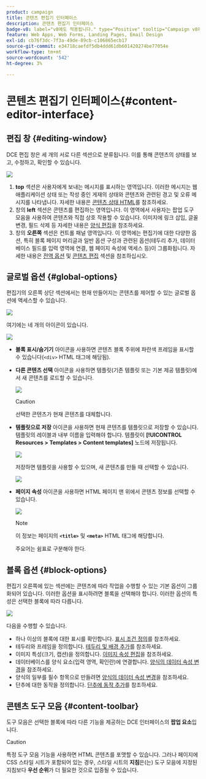 ```yaml
---
product: campaign
title: 콘텐츠 편집기 인터페이스
description: 콘텐츠 편집기 인터페이스
badge-v8: label="v8에도 적용됩니다." type="Positive" tooltip="Campaign v8에도 적용됩니다."
feature: Web Apps, Web Forms, Landing Pages, Email Design
exl-id: cb76f3dc-7f3a-49de-89cb-c106865ecb17
source-git-commit: e34718caefdf5db4ddd61db601420274be77054e
workflow-type: tm+mt
source-wordcount: '542'
ht-degree: 3%

---
```


# 콘텐츠 편집기 인터페이스{#content-editor-interface}



## 편집 창 {#editing-window}

DCE 편집 창은 세 개의 서로 다른 섹션으로 분류됩니다. 이를 통해 콘텐츠의 상태를 보고, 수정하고, 확인할 수 있습니다.

![](assets/dce_decoupe_window_nb.png)

1. **top** 섹션은 사용자에게 보내는 메시지를 표시하는 영역입니다. 이러한 메시지는 웹 애플리케이션 상태 또는 작성 중인 게재의 상태와 콘텐츠와 관련된 경고 및 오류 메시지를 나타냅니다. 자세한 내용은 [콘텐츠 상태 HTML](content-editing-best-practices.md#html-content-statuses)를 참조하세요.
1. 창의 **left** 섹션은 콘텐츠를 편집하는 영역입니다. 이 영역에서 사용자는 팝업 도구 모음을 사용하여 콘텐츠와 직접 상호 작용할 수 있습니다. 이미지에 링크 삽입, 글꼴 변경, 필드 삭제 등 자세한 내용은 [양식 편집](editing-content.md#editing-forms)을 참조하세요.
1. 창의 **오른쪽** 섹션은 컨트롤 패널 영역입니다. 이 영역에는 편집기에 대한 다양한 옵션, 특히 블록 페이지 머리글과 일반 옵션 구성과 관련된 옵션(테두리 추가, 데이터베이스 필드를 입력 영역에 연결, 웹 페이지 속성에 액세스 등)이 그룹화됩니다. 자세한 내용은 [전역 옵션](#global-options) 및 [콘텐츠 편집](editing-content.md) 섹션을 참조하십시오.

## 글로벌 옵션 {#global-options}

편집기의 오른쪽 상단 섹션에서는 현재 만들어지는 콘텐츠를 제어할 수 있는 글로벌 옵션에 액세스할 수 있습니다.

![](assets/dce_global_options.png)

여기에는 네 개의 아이콘이 있습니다.

![](assets/dce_icons_sidebar.png)

* **블록 표시/숨기기** 아이콘을 사용하면 콘텐츠 블록 주위에 파란색 프레임을 표시할 수 있습니다(`<div>` HTML 태그에 해당됨).

* **다른 콘텐츠 선택** 아이콘을 사용하면 템플릿(기존 템플릿 또는 기본 제공 템플릿)에서 새 콘텐츠를 로드할 수 있습니다.

  ![](assets/dce_popup_templatechoice.png)

  >[!CAUTION]
  >
  >선택한 콘텐츠가 현재 콘텐츠를 대체합니다.

* **템플릿으로 저장** 아이콘을 사용하면 현재 콘텐츠를 템플릿으로 저장할 수 있습니다. 템플릿의 레이블과 내부 이름을 입력해야 합니다. 템플릿이 **[!UICONTROL Resources > Templates > Content templates]** 노드에 저장됩니다.

  ![](assets/dce_popup_savetemplate.png)

  저장하면 템플릿을 사용할 수 있으며, 새 콘텐츠를 만들 때 선택할 수 있습니다.

  ![](assets/dce_create_fromtemplate.png)

* **페이지 속성** 아이콘을 사용하면 HTML 페이지 맨 위에서 콘텐츠 정보를 선택할 수 있습니다.

  ![](assets/dce_popup_headerhtml.png)

  >[!NOTE]
  >
  >이 정보는 페이지의 **`<title>`** 및 **`<meta>`** HTML 태그에 해당합니다.
  >
  >주요어는 쉼표로 구분해야 한다.

## 블록 옵션 {#block-options}

편집기 오른쪽에 있는 섹션에는 콘텐츠에 따라 작업을 수행할 수 있는 기본 옵션이 그룹화되어 있습니다. 이러한 옵션을 표시하려면 블록을 선택해야 합니다. 이러한 옵션의 특성은 선택한 블록에 따라 다릅니다.

![](assets/dce_right_section.png)

다음을 수행할 수 있습니다.

* 하나 이상의 블록에 대한 표시를 확인합니다. [표시 조건 정의](editing-content.md#defining-a-visibility-condition)를 참조하세요.
* 테두리와 프레임을 정의합니다. [테두리 및 배경 추가](editing-content.md#adding-a-border-and-background)를 참조하세요.
* 이미지 특성(크기, 캡션)을 정의합니다. [이미지 속성 편집](editing-content.md#editing-image-properties)을 참조하세요.
* 데이터베이스를 양식 요소(입력 영역, 확인란)에 연결합니다. [양식의 데이터 속성 변경](editing-content.md#changing-the-data-properties-for-a-form)을 참조하세요.
* 양식의 일부를 필수 항목으로 만들려면 [양식의 데이터 속성 변경](editing-content.md#changing-the-data-properties-for-a-form)을 참조하세요.
* 단추에 대한 동작을 정의합니다. [단추에 동작 추가](editing-content.md#adding-an-action-to-a-button)를 참조하세요.

## 콘텐츠 도구 모음 {#content-toolbar}

도구 모음은 선택한 블록에 따라 다른 기능을 제공하는 DCE 인터페이스의 **팝업 요소**&#x200B;입니다.

>[!CAUTION]
>
>특정 도구 모음 기능을 사용하면 HTML 콘텐츠를 포맷할 수 있습니다. 그러나 페이지에 CSS 스타일 시트가 포함되어 있는 경우, 스타일 시트의 **지침**&#x200B;은(는) 도구 모음에 지정된 지침보다 **우선 순위**&#x200B;가 더 필요한 것으로 입증될 수 있습니다.
